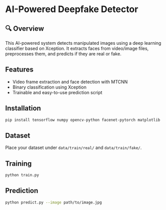 # AI-Powered Deepfake Detector

## 🔍 Overview
This AI-powered system detects manipulated images using a deep learning classifier based on Xception. It extracts faces from video/image files, preprocesses them, and predicts if they are real or fake.

## Features
- Video frame extraction and face detection with MTCNN
- Binary classification using Xception
- Trainable and easy-to-use prediction script

## Installation
```bash
pip install tensorflow numpy opencv-python facenet-pytorch matplotlib
```

## Dataset
Place your dataset under `data/train/real/` and `data/train/fake/`.

## Training
```bash
python train.py
```

## Prediction
```bash
python predict.py --image path/to/image.jpg
```
